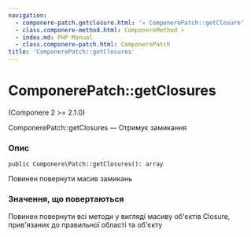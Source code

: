 ```yaml
---
navigation:
  - componere-patch.getclosure.html: '« ComponerePatch::getClosure'
  - class.componere-method.html: ComponereMethod »
  - index.md: PHP Manual
  - class.componere-patch.html: ComponerePatch
title: 'ComponerePatch::getClosures'
---
```

# ComponerePatch::getClosures

(Componere 2 >= 2.1.0)

ComponerePatch::getClosures — Отримує замикання

### Опис

```methodsynopsis
public Componere\Patch::getClosures(): array
```

Повинен повернути масив замикань

### Значення, що повертаються

Повинен повернути всі методи у вигляді масиву об'єктів Closure, прив'язаних до правильної області та об'єкту
